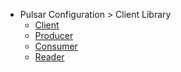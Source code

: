 - Pulsar Configuration > Client Library
    - [Client](client/client-configuration-client)
    - [Producer](client/client-configuration-producer)
    - [Consumer](client/client-configuration-consumer)
    - [Reader](client/client-configuration-reader)
